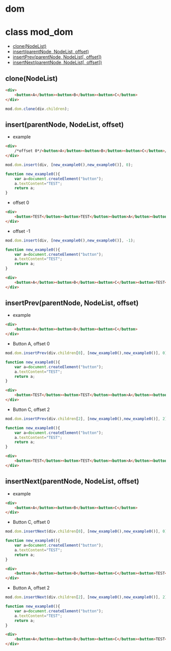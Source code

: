 # dom

# class mod_dom
- [clone(NodeList)](#clonenodelist)
- [insert(parentNode, NodeList, offset)](#insertparentnode-nodelist-offset)
- [insertPrev(parentNode, NodeList[, offset])](#insertprevparentnode-nodelist-offset)
- [insertNext(parentNode, NodeList[, offset])](#insertnextparentnode-nodelist-offset)

## clone(NodeList)
```html
<div>
	<button>A</button><button>B</button><button>C</button>
</div>
```
```js
mod.dom.clone(div.children);
```


## insert(parentNode, NodeList, offset)
* example
```html
<div>
	/*offset 0*/<button>A</button><button>B</button><button>C</button>/*offset -1*/
</div>
```
```js
mod.dom.insert(div, [new_example0(),new_example0()], 0);

function new_example0(){
	var a=document.createElement("button");
	a.textContent="TEST";
	return a;
}
```
* offset 0
```html
<div>
	<button>TEST</button><button>TEST</button><button>A</button><button>B</button><button>C</button>
</div>
```
* offset -1
```js
mod.dom.insert(div, [new_example0(),new_example0()], -1);

function new_example0(){
	var a=document.createElement("button");
	a.textContent="TEST";
	return a;
}
```
```html
<div>
	<button>A</button><button>B</button><button>C</button><button>TEST</button><button>TEST</button>
</div>
```


## insertPrev(parentNode, NodeList, offset)
* example
```html
<div>
	<button>A</button><button>B</button><button>C</button>
</div>
```
* Button A, offset 0
```js
mod.dom.insertPrev(div.children[0], [new_example0(),new_example0()], 0);

function new_example0(){
	var a=document.createElement("button");
	a.textContent="TEST";
	return a;
}
```
```html
<div>
	<button>TEST</button><button>TEST</button><button>A</button><button>B</button><button>C</button>
</div>
```
* Button C, offset 2
```js
mod.dom.insertPrev(div.children[2], [new_example0(),new_example0()], 2);

function new_example0(){
	var a=document.createElement("button");
	a.textContent="TEST";
	return a;
}
```
```html
<div>
	<button>TEST</button><button>TEST</button><button>A</button><button>B</button><button>C</button>
</div>
```


## insertNext(parentNode, NodeList, offset)
* example
```html
<div>
	<button>A</button><button>B</button><button>C</button>
</div>
```
* Button C, offset 0
```js
mod.dom.insertNext(div.children[0], [new_example0(),new_example0()], 0);

function new_example0(){
	var a=document.createElement("button");
	a.textContent="TEST";
	return a;
}
```
```html
<div>
	<button>A</button><button>B</button><button>C</button><button>TEST</button><button>TEST</button>
</div>
```
* Button A, offset 2
```js
mod.dom.insertNext(div.children[2], [new_example0(),new_example0()], 2);

function new_example0(){
	var a=document.createElement("button");
	a.textContent="TEST";
	return a;
}
```
```html
<div>
	<button>A</button><button>B</button><button>C</button><button>TEST</button><button>TEST</button>
</div>
```
